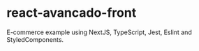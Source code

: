 # react-avancado-front
E-commerce example using NextJS, TypeScript, Jest, Eslint and StyledComponents.
